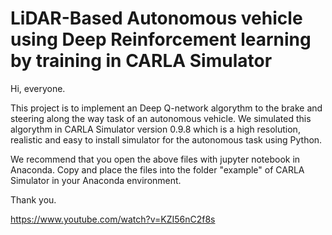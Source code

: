 # LiDAR-Based Autonomous vehicle using Deep Reinforcement learning by training in CARLA Simulator

  Hi, everyone. 

  This project is to implement an Deep Q-network algorythm to the brake and steering along the way task of an autonomous vehicle.
We simulated this algorythm in CARLA Simulator version 0.9.8 which is a high resolution, realistic and easy to install simulator for the autonomous task using Python.

We recommend that you open the above files with jupyter notebook in Anaconda. Copy and place the files into the folder "example" of CARLA Simulator in your Anaconda environment.

  Thank you.

https://www.youtube.com/watch?v=KZI56nC2f8s
